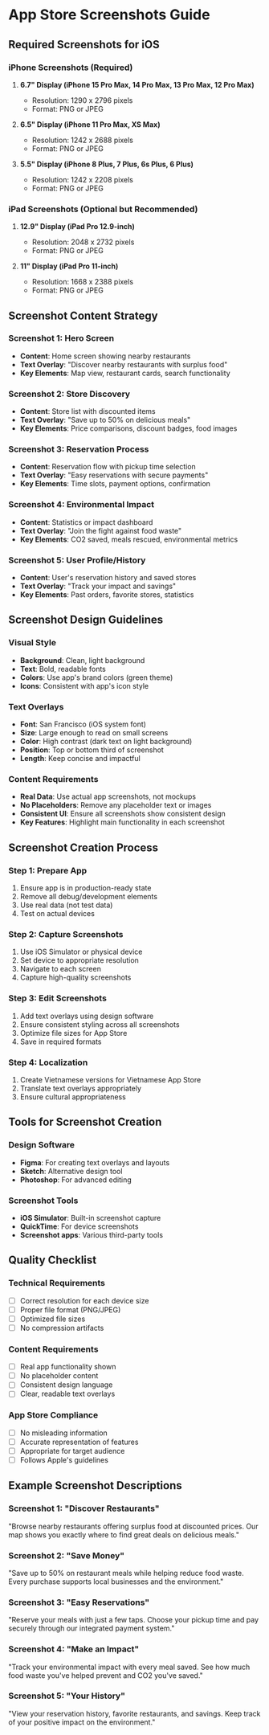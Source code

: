 # App Store Screenshots Guide

## Required Screenshots for iOS

### iPhone Screenshots (Required)
1. **6.7" Display (iPhone 15 Pro Max, 14 Pro Max, 13 Pro Max, 12 Pro Max)**
   - Resolution: 1290 x 2796 pixels
   - Format: PNG or JPEG

2. **6.5" Display (iPhone 11 Pro Max, XS Max)**
   - Resolution: 1242 x 2688 pixels
   - Format: PNG or JPEG

3. **5.5" Display (iPhone 8 Plus, 7 Plus, 6s Plus, 6 Plus)**
   - Resolution: 1242 x 2208 pixels
   - Format: PNG or JPEG

### iPad Screenshots (Optional but Recommended)
1. **12.9" Display (iPad Pro 12.9-inch)**
   - Resolution: 2048 x 2732 pixels
   - Format: PNG or JPEG

2. **11" Display (iPad Pro 11-inch)**
   - Resolution: 1668 x 2388 pixels
   - Format: PNG or JPEG

## Screenshot Content Strategy

### Screenshot 1: Hero Screen
- **Content**: Home screen showing nearby restaurants
- **Text Overlay**: "Discover nearby restaurants with surplus food"
- **Key Elements**: Map view, restaurant cards, search functionality

### Screenshot 2: Store Discovery
- **Content**: Store list with discounted items
- **Text Overlay**: "Save up to 50% on delicious meals"
- **Key Elements**: Price comparisons, discount badges, food images

### Screenshot 3: Reservation Process
- **Content**: Reservation flow with pickup time selection
- **Text Overlay**: "Easy reservations with secure payments"
- **Key Elements**: Time slots, payment options, confirmation

### Screenshot 4: Environmental Impact
- **Content**: Statistics or impact dashboard
- **Text Overlay**: "Join the fight against food waste"
- **Key Elements**: CO2 saved, meals rescued, environmental metrics

### Screenshot 5: User Profile/History
- **Content**: User's reservation history and saved stores
- **Text Overlay**: "Track your impact and savings"
- **Key Elements**: Past orders, favorite stores, statistics

## Screenshot Design Guidelines

### Visual Style
- **Background**: Clean, light background
- **Text**: Bold, readable fonts
- **Colors**: Use app's brand colors (green theme)
- **Icons**: Consistent with app's icon style

### Text Overlays
- **Font**: San Francisco (iOS system font)
- **Size**: Large enough to read on small screens
- **Color**: High contrast (dark text on light background)
- **Position**: Top or bottom third of screenshot
- **Length**: Keep concise and impactful

### Content Requirements
- **Real Data**: Use actual app screenshots, not mockups
- **No Placeholders**: Remove any placeholder text or images
- **Consistent UI**: Ensure all screenshots show consistent design
- **Key Features**: Highlight main functionality in each screenshot

## Screenshot Creation Process

### Step 1: Prepare App
1. Ensure app is in production-ready state
2. Remove all debug/development elements
3. Use real data (not test data)
4. Test on actual devices

### Step 2: Capture Screenshots
1. Use iOS Simulator or physical device
2. Set device to appropriate resolution
3. Navigate to each screen
4. Capture high-quality screenshots

### Step 3: Edit Screenshots
1. Add text overlays using design software
2. Ensure consistent styling across all screenshots
3. Optimize file sizes for App Store
4. Save in required formats

### Step 4: Localization
1. Create Vietnamese versions for Vietnamese App Store
2. Translate text overlays appropriately
3. Ensure cultural appropriateness

## Tools for Screenshot Creation

### Design Software
- **Figma**: For creating text overlays and layouts
- **Sketch**: Alternative design tool
- **Photoshop**: For advanced editing

### Screenshot Tools
- **iOS Simulator**: Built-in screenshot capture
- **QuickTime**: For device screenshots
- **Screenshot apps**: Various third-party tools

## Quality Checklist

### Technical Requirements
- [ ] Correct resolution for each device size
- [ ] Proper file format (PNG/JPEG)
- [ ] Optimized file sizes
- [ ] No compression artifacts

### Content Requirements
- [ ] Real app functionality shown
- [ ] No placeholder content
- [ ] Consistent design language
- [ ] Clear, readable text overlays

### App Store Compliance
- [ ] No misleading information
- [ ] Accurate representation of features
- [ ] Appropriate for target audience
- [ ] Follows Apple's guidelines

## Example Screenshot Descriptions

### Screenshot 1: "Discover Restaurants"
"Browse nearby restaurants offering surplus food at discounted prices. Our map shows you exactly where to find great deals on delicious meals."

### Screenshot 2: "Save Money"
"Save up to 50% on restaurant meals while helping reduce food waste. Every purchase supports local businesses and the environment."

### Screenshot 3: "Easy Reservations"
"Reserve your meals with just a few taps. Choose your pickup time and pay securely through our integrated payment system."

### Screenshot 4: "Make an Impact"
"Track your environmental impact with every meal saved. See how much food waste you've helped prevent and CO2 you've saved."

### Screenshot 5: "Your History"
"View your reservation history, favorite restaurants, and savings. Keep track of your positive impact on the environment."

